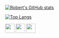 [![Robert's GitHub stats](https://github-readme-stats.vercel.app/api?username=robertIsaac&show_icons=true)](https://github.com/anuraghazra/github-readme-stats)

[![Top Langs](https://github-readme-stats.vercel.app/api/top-langs/?username=robertIsaac&langs_count=6&layout=compact)](https://github.com/anuraghazra/github-readme-stats)

[<img src="https://content.linkedin.com/content/dam/me/business/en-us/amp/brand-site/v2/bg/LI-Bug.svg.original.svg"  height="30px">](https://www.linkedin.com/in/robert-isaac)
[<img src="https://upload.wikimedia.org/wikipedia/commons/6/6f/Logo_of_Twitter.svg"  height="30px">](https://twitter.com/robertIsaac94)
[<img src="https://markentier.tech/posts/2020/10/medium-icon-svg/medium.icon.sanitized.svg"  height="30px">](https://robert-isaac.medium.com)
